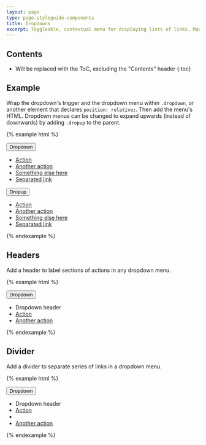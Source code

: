 ```yaml
---
layout: page
type: page-styleguide-components
title: Dropdowns
excerpt: Toggleable, contextual menu for displaying lists of links. Made interactive with <a href="http://getbootstrap.com/javascript/#dropdowns">Bootstrap's dropdown JavaScript plugin</a>.
---
```


## Contents

* Will be replaced with the ToC, excluding the "Contents" header
{:toc}

## Example

Wrap the dropdown's trigger and the dropdown menu within `.dropdown`, or another element that declares `position: relative;`. Then add the menu's HTML. Dropdown menus can be changed to expand upwards (instead of downwards) by adding `.dropup` to the parent.


{% example html %}
<div class="dropdown">
    <button class="btn btn-default dropdown-toggle" type="button" id="dropdownMenu1" data-toggle="dropdown" aria-expanded="true">
        Dropdown
        <span class="caret"></span>
    </button>
    <ul class="dropdown-menu" role="menu" aria-labelledby="dropdownMenu1">
        <li role="presentation"><a role="menuitem" tabindex="-1" href="#">Action</a></li>
        <li role="presentation"><a role="menuitem" tabindex="-1" href="#">Another action</a></li>
        <li role="presentation"><a role="menuitem" tabindex="-1" href="#">Something else here</a></li>
        <li role="presentation"><a role="menuitem" tabindex="-1" href="#">Separated link</a></li>
    </ul>
</div>
<div class="dropup">
    <button class="btn btn-default dropdown-toggle" type="button" id="dropdownMenu2" data-toggle="dropdown" aria-expanded="true">
        Dropup
        <span class="caret"></span>
    </button>
    <ul class="dropdown-menu" role="menu" aria-labelledby="dropdownMenu2">
        <li role="presentation"><a role="menuitem" tabindex="-1" href="#">Action</a></li>
        <li role="presentation"><a role="menuitem" tabindex="-1" href="#">Another action</a></li>
        <li role="presentation"><a role="menuitem" tabindex="-1" href="#">Something else here</a></li>
        <li role="presentation"><a role="menuitem" tabindex="-1" href="#">Separated link</a></li>
    </ul>
</div>
{% endexample %}

## Headers

Add a header to label sections of actions in any dropdown menu.

{% example html %}
<div class="dropdown">
    <button class="btn btn-default dropdown-toggle" type="button" id="dropdownMenu1" data-toggle="dropdown" aria-expanded="true">
        Dropdown
        <span class="caret"></span>
    </button>
    <ul class="dropdown-menu" role="menu" aria-labelledby="dropdownMenu1">
        <li role="presentation" class="dropdown-header">Dropdown header</li>
        <li role="presentation"><a role="menuitem" tabindex="-1" href="#">Action</a></li>
        <li role="presentation"><a role="menuitem" tabindex="-1" href="#">Another action</a></li>
    </ul>
</div>
{% endexample %}


## Divider

Add a divider to separate series of links in a dropdown menu.

{% example html %}
<div class="dropdown">
    <button class="btn btn-default dropdown-toggle" type="button" id="dropdownMenu1" data-toggle="dropdown" aria-expanded="true">
        Dropdown
        <span class="caret"></span>
    </button>
    <ul class="dropdown-menu" role="menu" aria-labelledby="dropdownMenu1">
        <li role="presentation" class="dropdown-header">Dropdown header</li>
        <li role="presentation"><a role="menuitem" tabindex="-1" href="#">Action</a></li>
        <li role="presentation" class="divider"></li>
        <li role="presentation"><a role="menuitem" tabindex="-1" href="#">Another action</a></li>
    </ul>
</div>
{% endexample %}

